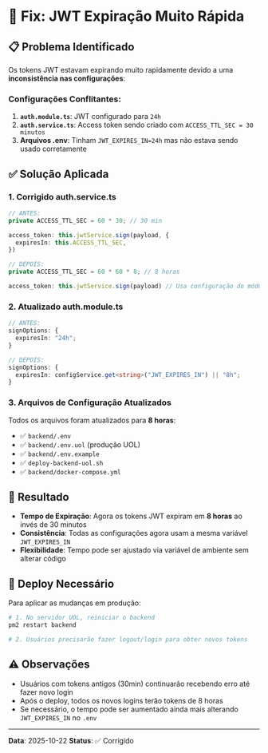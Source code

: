 # 🔐 Fix: JWT Expiração Muito Rápida

## 📋 Problema Identificado

Os tokens JWT estavam expirando muito rapidamente devido a uma **inconsistência nas configurações**:

### Configurações Conflitantes:

1. **`auth.module.ts`**: JWT configurado para `24h`
2. **`auth.service.ts`**: Access token sendo criado com `ACCESS_TTL_SEC = 30 minutos`
3. **Arquivos .env**: Tinham `JWT_EXPIRES_IN=24h` mas não estava sendo usado corretamente

## ✅ Solução Aplicada

### 1. **Corrigido auth.service.ts**

```typescript
// ANTES:
private ACCESS_TTL_SEC = 60 * 30; // 30 min

access_token: this.jwtService.sign(payload, {
  expiresIn: this.ACCESS_TTL_SEC,
})

// DEPOIS:
private ACCESS_TTL_SEC = 60 * 60 * 8; // 8 horas

access_token: this.jwtService.sign(payload) // Usa configuração do módulo
```

### 2. **Atualizado auth.module.ts**

```typescript
// ANTES:
signOptions: {
  expiresIn: "24h";
}

// DEPOIS:
signOptions: {
  expiresIn: configService.get<string>("JWT_EXPIRES_IN") || "8h";
}
```

### 3. **Arquivos de Configuração Atualizados**

Todos os arquivos foram atualizados para **8 horas**:

- ✅ `backend/.env`
- ✅ `backend/.env.uol` (produção UOL)
- ✅ `backend/.env.example`
- ✅ `deploy-backend-uol.sh`
- ✅ `backend/docker-compose.yml`

## 🎯 Resultado

- **Tempo de Expiração**: Agora os tokens JWT expiram em **8 horas** ao invés de 30 minutos
- **Consistência**: Todas as configurações agora usam a mesma variável `JWT_EXPIRES_IN`
- **Flexibilidade**: Tempo pode ser ajustado via variável de ambiente sem alterar código

## 🚀 Deploy Necessário

Para aplicar as mudanças em produção:

```bash
# 1. No servidor UOL, reiniciar o backend
pm2 restart backend

# 2. Usuários precisarão fazer logout/login para obter novos tokens
```

## ⚠️ Observações

- Usuários com tokens antigos (30min) continuarão recebendo erro até fazer novo login
- Após o deploy, todos os novos logins terão tokens de 8 horas
- Se necessário, o tempo pode ser aumentado ainda mais alterando `JWT_EXPIRES_IN` no `.env`

---

**Data**: 2025-10-22
**Status**: ✅ Corrigido
